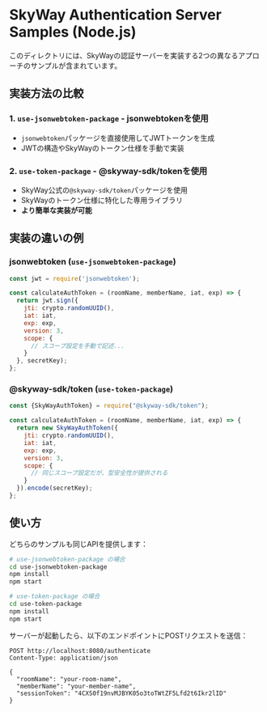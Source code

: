 # SkyWay Authentication Server Samples (Node.js)

このディレクトリには、SkyWayの認証サーバーを実装する2つの異なるアプローチのサンプルが含まれています。

## 実装方法の比較

### 1. `use-jsonwebtoken-package` - jsonwebtokenを使用
- `jsonwebtoken`パッケージを直接使用してJWTトークンを生成
- JWTの構造やSkyWayのトークン仕様を手動で実装

### 2. `use-token-package` - @skyway-sdk/tokenを使用
- SkyWay公式の`@skyway-sdk/token`パッケージを使用
- SkyWayのトークン仕様に特化した専用ライブラリ
- **より簡単な実装が可能**

## 実装の違いの例

### jsonwebtoken (`use-jsonwebtoken-package`)

```javascript
const jwt = require('jsonwebtoken');

const calculateAuthToken = (roomName, memberName, iat, exp) => {
  return jwt.sign({
    jti: crypto.randomUUID(),
    iat: iat,
    exp: exp,
    version: 3,
    scope: {
      // スコープ設定を手動で記述...
    }
  }, secretKey);
};
```

### @skyway-sdk/token (`use-token-package`)

```javascript
const {SkyWayAuthToken} = require("@skyway-sdk/token");

const calculateAuthToken = (roomName, memberName, iat, exp) => {
  return new SkyWayAuthToken({
    jti: crypto.randomUUID(),
    iat: iat,
    exp: exp,
    version: 3,
    scope: {
      // 同じスコープ設定だが、型安全性が提供される
    }
  }).encode(secretKey);
};
```

## 使い方

どちらのサンプルも同じAPIを提供します：

```bash
# use-jsonwebtoken-package の場合
cd use-jsonwebtoken-package
npm install
npm start

# use-token-package の場合
cd use-token-package
npm install
npm start
```

サーバーが起動したら、以下のエンドポイントにPOSTリクエストを送信：

```
POST http://localhost:8080/authenticate
Content-Type: application/json

{
  "roomName": "your-room-name",
  "memberName": "your-member-name",
  "sessionToken": "4CXS0f19nvMJBYK05o3toTWtZF5Lfd2t6Ikr2lID"
}
```

